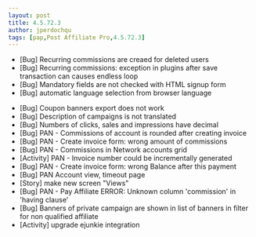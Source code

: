 ```yaml
---
layout: post
title: 4.5.72.3
author: jperdochqu
tags: [pap,Post Affiliate Pro,4.5.72.3]
---
```


- [Bug] Recurring commissions are creaed for deleted users
- [Bug] Recurring commissions: exception in plugins after save transaction can causes endless loop
- [Bug] Mandatory fields are not checked with HTML signup form
- [Bug] automatic language selection from browser language

<!--more-->

- [Bug] Coupon banners export does not work
- [Bug] Description of campaigns is not translated
- [Bug] Numbers of clicks, sales and impressions have decimal
- [Bug] PAN - Commissions of account is rounded after creating invoice
- [Bug] PAN - Create invoice form: wrong amount of commissions
- [Bug] PAN - Commissions in Network accounts grid
- [Activity] PAN - Invoice number could be incrementally generated
- [Bug] PAN - Create invoice form: wrong Balance after this payment
- [Bug] PAN  Account view, timeout page
- [Story] make new screen &quot;Views&quot;
- [Bug] PAN - Pay Affiliate ERROR: Unknown column 'commission' in 'having clause'
- [Bug] Banners of private campaign are shown in list of banners in filter for non qualified affiliate
- [Activity] upgrade ejunkie integration
